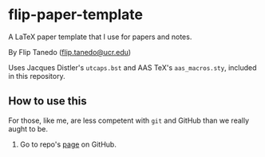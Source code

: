 # flip-paper-template
A LaTeX paper template that I use for papers and notes.

By Flip Tanedo (flip.tanedo@ucr.edu)

Uses Jacques Distler's `utcaps.bst` and AAS TeX's `aas_macros.sty`, included in this repository. 

## How to use this

For those, like me, are less competent with `git` and GitHub than we really aught to be.

1. Go to repo's [page](https://github.com/fliptanedo/flip-paper-template) on GitHub.
